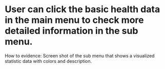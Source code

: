 # User can click the basic health data in the main menu to check more detailed information in the sub menu.

How to evidence: Screen shot of the sub menu that shows a visualized statistic data with colors and description.